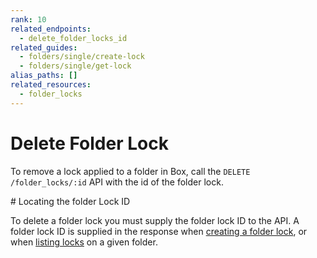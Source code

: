 ```yaml
---
rank: 10
related_endpoints:
  - delete_folder_locks_id
related_guides:
  - folders/single/create-lock
  - folders/single/get-lock
alias_paths: []
related_resources:
  - folder_locks
---
```


# Delete Folder Lock

To remove a lock applied to a folder in Box, call the
`DELETE /folder_locks/:id` API with the id of the folder lock.

<Samples id='delete_folder_locks_id' />

<Message type='notice'>
  # Locating the folder Lock ID

  To delete a folder lock you must supply the folder lock ID to the API. A
  folder lock ID is supplied in the response when
  [creating a folder lock](g://folders/single/get-lock/), or
  when [listing locks](g://folders/single/get-lock/) on a given folder.
</Message>
